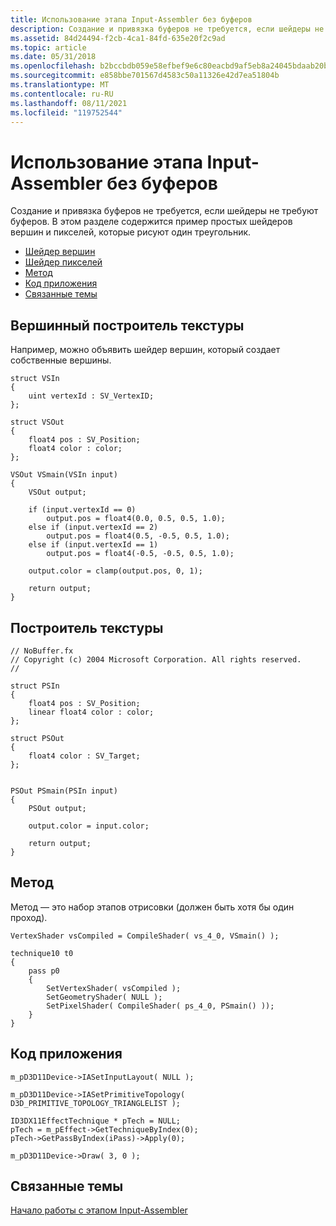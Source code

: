 ```yaml
---
title: Использование этапа Input-Assembler без буферов
description: Создание и привязка буферов не требуется, если шейдеры не требуют буферов. В этом разделе содержится пример простых шейдеров вершин и пикселей, которые рисуют один треугольник.
ms.assetid: 84d24494-f2cb-4ca1-84fd-635e20f2c9ad
ms.topic: article
ms.date: 05/31/2018
ms.openlocfilehash: b2bccbdb059e58efbef9e6c80eacbd9af5eb8a24045bdaab20bf540c13a9b719
ms.sourcegitcommit: e858bbe701567d4583c50a11326e42d7ea51804b
ms.translationtype: MT
ms.contentlocale: ru-RU
ms.lasthandoff: 08/11/2021
ms.locfileid: "119752544"
---
```

# <a name="using-the-input-assembler-stage-without-buffers"></a>Использование этапа Input-Assembler без буферов

Создание и привязка буферов не требуется, если шейдеры не требуют буферов. В этом разделе содержится пример простых шейдеров вершин и пикселей, которые рисуют один треугольник.

-   [Шейдер вершин](#vertex-shader)
-   [Шейдер пикселей](#pixel-shader)
-   [Метод](#technique)
-   [Код приложения](#application-code)
-   [Связанные темы](#related-topics)

## <a name="vertex-shader"></a>Вершинный построитель текстуры

Например, можно объявить шейдер вершин, который создает собственные вершины.


```
struct VSIn
{
    uint vertexId : SV_VertexID;
};

struct VSOut
{
    float4 pos : SV_Position;
    float4 color : color;
};

VSOut VSmain(VSIn input)
{
    VSOut output;
    
    if (input.vertexId == 0)
        output.pos = float4(0.0, 0.5, 0.5, 1.0);
    else if (input.vertexId == 2)
        output.pos = float4(0.5, -0.5, 0.5, 1.0);
    else if (input.vertexId == 1)
        output.pos = float4(-0.5, -0.5, 0.5, 1.0);
    
    output.color = clamp(output.pos, 0, 1);
    
    return output;
}
```



## <a name="pixel-shader"></a>Построитель текстуры


```
// NoBuffer.fx
// Copyright (c) 2004 Microsoft Corporation. All rights reserved.
//

struct PSIn
{
    float4 pos : SV_Position;
    linear float4 color : color;
};

struct PSOut
{
    float4 color : SV_Target;
};


PSOut PSmain(PSIn input)
{
    PSOut output;
    
    output.color = input.color;
    
    return output;
}
```



## <a name="technique"></a>Метод

Метод — это набор этапов отрисовки (должен быть хотя бы один проход).


```
VertexShader vsCompiled = CompileShader( vs_4_0, VSmain() );

technique10 t0
{
    pass p0
    {
        SetVertexShader( vsCompiled );
        SetGeometryShader( NULL );
        SetPixelShader( CompileShader( ps_4_0, PSmain() ));
    }  
}
```



## <a name="application-code"></a>Код приложения


```
m_pD3D11Device->IASetInputLayout( NULL );

m_pD3D11Device->IASetPrimitiveTopology( D3D_PRIMITIVE_TOPOLOGY_TRIANGLELIST );
    
ID3DX11EffectTechnique * pTech = NULL;
pTech = m_pEffect->GetTechniqueByIndex(0);
pTech->GetPassByIndex(iPass)->Apply(0);

m_pD3D11Device->Draw( 3, 0 );
```



## <a name="related-topics"></a>Связанные темы

<dl> <dt>

[Начало работы с этапом Input-Assembler](d3d10-graphics-programming-guide-input-assembler-stage-getting-started.md)
</dt> </dl>

 

 




